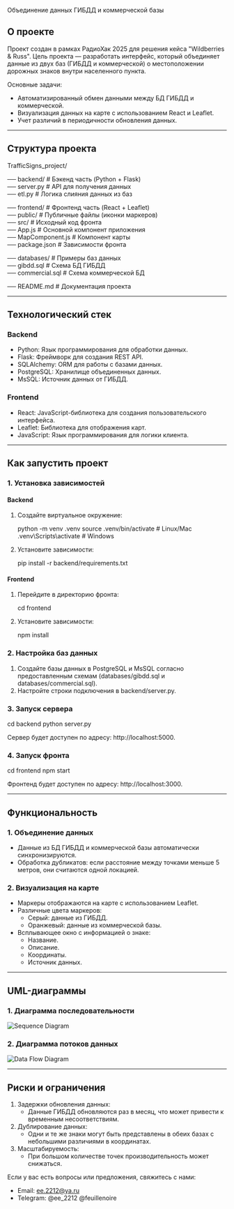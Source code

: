 Объединение данных ГИБДД и коммерческой базы

## О проекте

Проект создан в рамках РадиоХак 2025 для решения кейса "Wildberries & Russ". Цель проекта — разработать интерфейс, который объединяет данные из двух баз (ГИБДД и коммерческой) о местоположении дорожных знаков внутри населенного пункта. 

Основные задачи:
- Автоматизированный обмен данными между БД ГИБДД и коммерческой.
- Визуализация данных на карте с использованием React и Leaflet.
- Учет различий в периодичности обновления данных.

---

## Структура проекта

TrafficSigns_project/

── backend/                # Бэкенд часть (Python + Flask)  
   ── server.py          # API для получения данных  
   ── etl.py             # Логика слияния данных из баз  

── frontend/              # Фронтенд часть (React + Leaflet)  
   ── public/            # Публичные файлы (иконки маркеров)  
   ── src/               # Исходный код фронта  
      ── App.js         # Основной компонент приложения  
      ── MapComponent.js # Компонент карты  
   ── package.json      # Зависимости фронта  

── databases/             # Примеры баз данных  
   ── gibdd.sql          # Схема БД ГИБДД  
   ── commercial.sql     # Схема коммерческой БД  

── README.md              # Документация проекта  

---

## Технологический стек

### Backend
- Python: Язык программирования для обработки данных.
- Flask: Фреймворк для создания REST API.
- SQLAlchemy: ORM для работы с базами данных.
- PostgreSQL: Хранилище объединенных данных.
- MsSQL: Источник данных от ГИБДД.

### Frontend
- React: JavaScript-библиотека для создания пользовательского интерфейса.
- Leaflet: Библиотека для отображения карт.
- JavaScript: Язык программирования для логики клиента.

---

## Как запустить проект

### 1. Установка зависимостей

#### Backend
1. Создайте виртуальное окружение:
   
   python -m venv .venv
   source .venv/bin/activate  # Linux/Mac
   .venv\Scripts\activate     # Windows
   
2. Установите зависимости:
   
   pip install -r backend/requirements.txt
   

#### Frontend
1. Перейдите в директорию фронта:
   
   cd frontend
   
2. Установите зависимости:
   
   npm install
   

### 2. Настройка баз данных

1. Создайте базы данных в PostgreSQL и MsSQL согласно предоставленным схемам (databases/gibdd.sql и databases/commercial.sql).
2. Настройте строки подключения в backend/server.py.

### 3. Запуск сервера

cd backend
python server.py

Сервер будет доступен по адресу: http://localhost:5000.

### 4. Запуск фронта

cd frontend
npm start

Фронтенд будет доступен по адресу: http://localhost:3000.

---

## Функциональность

### 1. Объединение данных
- Данные из БД ГИБДД и коммерческой базы автоматически синхронизируются.
- Обработка дубликатов: если расстояние между точками меньше 5 метров, они считаются одной локацией.

### 2. Визуализация на карте
- Маркеры отображаются на карте с использованием Leaflet.
- Различные цвета маркеров:
  - Серый: данные из ГИБДД.
  - Оранжевый: данные из коммерческой базы.
- Всплывающее окно с информацией о знаке:
  - Название.
  - Описание.
  - Координаты.
  - Источник данных.

---

## UML-диаграммы

### 1. Диаграмма последовательности
![Sequence Diagram](https://via.placeholder.com/600x400?text=Sequence+Diagram)

### 2. Диаграмма потоков данных
![Data Flow Diagram](https://via.placeholder.com/600x400?text=Data+Flow+Diagram)

---

## Риски и ограничения

1. Задержки обновления данных:
   - Данные ГИБДД обновляются раз в месяц, что может привести к временным несоответствиям.
2. Дублирование данных:
   - Одни и те же знаки могут быть представлены в обеих базах с небольшими различиями в координатах.
3. Масштабируемость:
   - При большом количестве точек производительность может снижаться.



Если у вас есть вопросы или предложения, свяжитесь с нами:

- Email: ee.2212@ya.ru
- Telegram: @ee_2212 @feuillenoire
